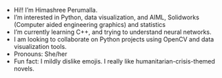 - Hi!! I’m Himashree Perumalla.
- I’m interested in Python, data visualization, and AIML, Solidworks (Computer aided engineering graphics) and statistics
- I’m currently learning C++, and trying to understand neural networks.
- I am looking to collaborate on Python projects using OpenCV and data visualization tools.
- Pronouns: She/her
- Fun fact: I mildly dislike emojis. I really like humanitarian-crisis-themed novels.

<!---
hperumalla-oops/hperumalla-oops is a ✨ special ✨ repository because its `README.md` (this file) appears on your GitHub profile.
You can click the Preview link to take a look at your changes.
--->

